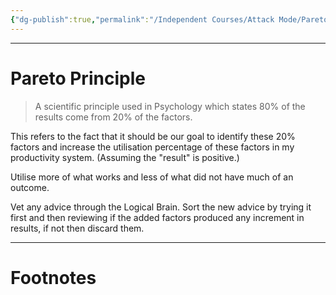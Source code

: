 ```yaml
---
{"dg-publish":true,"permalink":"/Independent Courses/Attack Mode/Pareto Principle/","tags":["Psychology"]}
---
```



---
# Pareto Principle
> A scientific principle used in Psychology which states 80% of the results come from 20% of the factors. 

This refers to the fact that it should be our goal to identify these 20% factors and increase the utilisation percentage of these factors in my productivity system. (Assuming the "result" is positive.)

Utilise more of what works and less of what did not have much of an outcome.

Vet any advice through the Logical Brain.
Sort the new advice by trying it first and then reviewing if the added factors produced any increment in results, if not then discard them.

---
# Footnotes